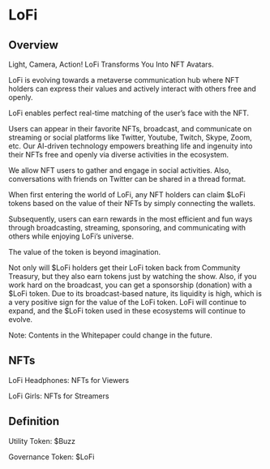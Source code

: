 # LoFi

## Overview

Light, Camera, Action! LoFi Transforms You Into NFT Avatars.

LoFi is evolving towards a metaverse communication hub where NFT holders can express their values and actively interact with others free and openly.

LoFi enables perfect real-time matching of the user’s face with the NFT. 

Users can appear in their favorite NFTs, broadcast, and communicate on streaming or social platforms like Twitter, Youtube, Twitch, Skype, Zoom, etc. Our AI-driven technology empowers breathing life and ingenuity into their NFTs free and openly via diverse activities in the ecosystem. 

We allow NFT users to gather and engage in social activities. Also, conversations with friends on Twitter can be shared in a thread format.

When first entering the world of LoFi, any NFT holders can claim $LoFi tokens based on the value of their NFTs by simply connecting the wallets. 

Subsequently, users can earn rewards in the most efficient and fun ways through broadcasting, streaming, sponsoring, and communicating with others while enjoying LoFi’s universe. 

The value of the token is beyond imagination. 

Not only will $LoFi holders get their LoFi token back from Community Treasury, but they also earn tokens just by watching the show. Also, if you work hard on the broadcast, you can get a sponsorship (donation) with a $LoFi token. Due to its broadcast-based nature, its liquidity is high, which is a very positive sign for the value of the LoFi token. LoFi will continue to expand, and the $LoFi token used in these ecosystems will continue to evolve.

Note: Contents in the Whitepaper could change in the future. 

## NFTs

LoFi Headphones: NFTs for Viewers

LoFi Girls: NFTs for Streamers

## Definition

Utility Token: $Buzz

Governance Token: $LoFi
